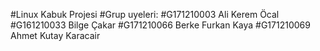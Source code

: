 #Linux Kabuk Projesi
#Grup uyeleri:
#G171210003 Ali Kerem Öcal
#G161210033 Bilge Çakar
#G171210066 Berke Furkan Kaya
#G171210069 Ahmet Kutay Karacair


